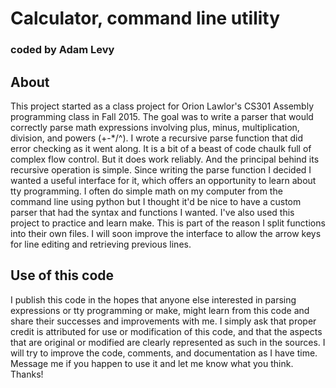 # Calculator, command line utility
### coded by Adam Levy

## About

This project started as a class project for Orion Lawlor's CS301 Assembly programming class in Fall 2015. 
The goal was to write a parser that would correctly parse math expressions involving plus, minus, multiplication, division, and powers (+-\*/^). 
I wrote a recursive parse function that did error checking as it went along. 
It is a bit of a beast of code chaulk full of complex flow control. But it does work reliably. 
And the principal behind its recursive operation is simple. 
Since writing the parse function I decided I wanted a useful interface for it, which offers an opportunity to learn about tty programming. 
I often do simple math on my computer from the command line using python but I thought it'd be nice to have a custom parser that had the syntax and functions I wanted. 
I've also used this project to practice and learn make. This is part of the reason I split functions into their own files.
I will soon improve the interface to allow the arrow keys for line editing and retrieving previous lines. 

## Use of this code
I publish this code in the hopes that anyone else interested in parsing expressions or tty programming or make, might learn from this code and share their successes and improvements with me. I simply ask that proper credit is attributed for use or modification of this code, and that the aspects that are original or modified are clearly represented as such in the sources. I will try to improve the code, comments, and documentation as I have time. Message me if you happen to use it and let me know what you think. Thanks!


